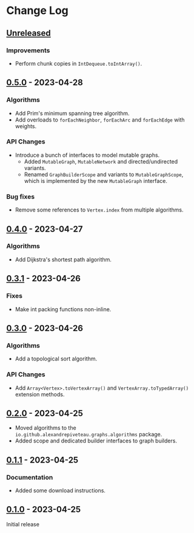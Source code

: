 # Change Log

## [Unreleased]

### Improvements

+ Perform chunk copies in `IntDequeue.toIntArray()`.

## [0.5.0] - 2023-04-28

### Algorithms

+ Add Prim's minimum spanning tree algorithm.
+ Add overloads to `forEachNeighbor`, `forEachArc` and `forEachEdge` with weights.

### API Changes

+ Introduce a bunch of interfaces to model mutable graphs.
    - Added `MutableGraph`, `MutableNetwork` and directed/undirected variants.
    - Renamed `GraphBuilderScope` and variants to `MutableGraphScope`, which is implemented by the new `MutableGraph` interface.

### Bug fixes

+ Remove some references to `Vertex.index` from multiple algorithms.

## [0.4.0] - 2023-04-27

### Algorithms

+ Add Dijkstra's shortest path algorithm.

## [0.3.1] - 2023-04-26

### Fixes

+ Make int packing functions non-inline.

## [0.3.0] - 2023-04-26

### Algorithms

+ Add a topological sort algorithm.

### API Changes

+ Add `Array<Vertex>.toVertexArray()` and `VertexArray.toTypedArray()` extension methods.

## [0.2.0] - 2023-04-25

+ Moved algorithms to the `io.github.alexandrepiveteau.graphs.algorithms` package.
+ Added scope and dedicated builder interfaces to graph builders.

## [0.1.1] - 2023-04-25

### Documentation

+ Added some download instructions.

## [0.1.0] - 2023-04-25

Initial release


[Unreleased]: https://github.com/alexandrepiveteau/kotlin-graphs/compare/0.5.0...HEAD

[0.5.0]: https://github.com/alexandrepiveteau/kotlin-graphs/releases/tag/0.5.0

[0.4.0]: https://github.com/alexandrepiveteau/kotlin-graphs/releases/tag/0.4.0

[0.3.1]: https://github.com/alexandrepiveteau/kotlin-graphs/releases/tag/0.3.1

[0.3.0]: https://github.com/alexandrepiveteau/kotlin-graphs/releases/tag/0.3.0

[0.2.0]: https://github.com/alexandrepiveteau/kotlin-graphs/releases/tag/0.2.0

[0.1.1]: https://github.com/alexandrepiveteau/kotlin-graphs/releases/tag/0.1.1

[0.1.0]: https://github.com/alexandrepiveteau/kotlin-graphs/releases/tag/0.1.0

